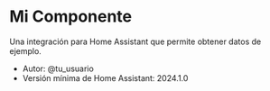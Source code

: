 # Mi Componente

Una integración para Home Assistant que permite obtener datos de ejemplo.

- Autor: @tu_usuario
- Versión mínima de Home Assistant: 2024.1.0
